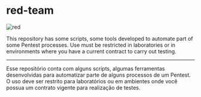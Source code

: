 # red-team

![red](https://github.com/Mr-Gleidson/red-team/assets/71082395/3eb32adb-dde4-4b58-b9ea-12e349e952dc)


This repository has some scripts, some tools developed to automate part of some Pentest processes. Use must be restricted in laboratories or in environments where you have a current contract to carry out testing.
__________________________________________________________________________________________________________________________________________
Esse repositório conta com alguns scripts, algumas ferramentas desenvolvidas para automatizar parte de alguns processos de um Pentest. O uso deve ser restrito para laboratórios ou em ambientes onde você possua um contrato vigente para realização de testes.